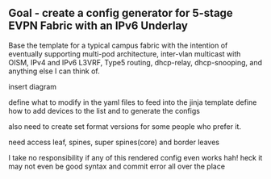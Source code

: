 ## Goal - create a config generator for 5-stage EVPN Fabric with an IPv6 Underlay

Base the template for a typical campus fabric with the intention of eventually supporting multi-pod architecture, inter-vlan multicast with OISM, IPv4 and IPv6 L3VRF, Type5 routing, dhcp-relay, dhcp-snooping, and anything else I can think of. 

insert diagram

define what to modify in the yaml files to feed into the jinja template
define how to add devices to the list and to generate the configs

also need to create set format versions for some people who prefer it.

need access leaf, spines, super spines(core) and border leaves

I take no responsibility if any of this rendered config even works hah! heck it may not even be good syntax and commit error all over the place